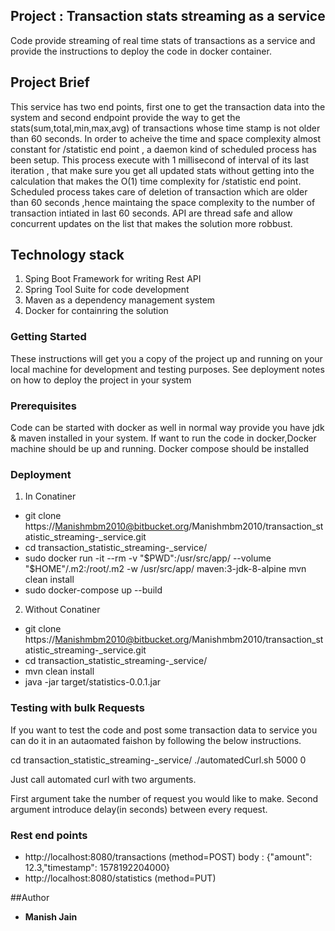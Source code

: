 ## Project :  Transaction stats streaming as a service

Code provide streaming of real time stats of transactions as a service and provide the instructions to deploy the code in docker container.

## Project Brief

This service has two end points, first one to get the transaction data into the system and second endpoint provide the way to get the stats(sum,total,min,max,avg) of transactions whose time stamp is not older than 60 seconds.
In order to acheive the time and space complexity almost constant for /statistic end point , a daemon kind of scheduled process has been setup.
This process execute with 1 millisecond of interval of its last iteration , that make sure you get all updated stats without getting into the calculation that makes the O(1) time complexity for /statistic end point.
Scheduled process takes care of deletion of transaction which are older than 60 seconds ,hence maintaing the space complexity to the number of transaction intiated in last 60 seconds.
API are thread safe and allow concurrent updates on the list that makes the solution more robbust.

 
## Technology stack

1. Sping Boot Framework for writing Rest API
2. Spring Tool Suite for code development
3. Maven as a dependency management system
4. Docker for containring the solution


### Getting Started

These instructions will get you a copy of the project up and running on your local machine for development and testing purposes. See deployment notes on how to deploy the project in your system

### Prerequisites

Code can be started with docker as well in normal way provide you have jdk & maven installed in your system.
If want to run the code in docker,Docker machine should be up and running. Docker compose should be installed


### Deployment

1. In Conatiner

* git clone https://Manishmbm2010@bitbucket.org/Manishmbm2010/transaction_statistic_streaming-_service.git
* cd transaction_statistic_streaming-_service/
* sudo docker run -it --rm -v "$PWD":/usr/src/app/ --volume "$HOME"/.m2:/root/.m2 -w /usr/src/app/ maven:3-jdk-8-alpine mvn clean install
* sudo docker-compose up --build

2. Without Conatiner

* git clone https://Manishmbm2010@bitbucket.org/Manishmbm2010/transaction_statistic_streaming-_service.git
* cd transaction_statistic_streaming-_service/
* mvn clean install
* java -jar target/statistics-0.0.1.jar

### Testing with bulk Requests

If you want to test the code and post some transaction data to service you can do it in an autaomated faishon by following the below instructions.

cd transaction_statistic_streaming-_service/
./automatedCurl.sh 5000 0

Just call automated curl with two arguments.

First argument take the number of request you would like to make.
Second argument introduce delay(in seconds) between every request.

### Rest end points


* http://localhost:8080/transactions			        (method=POST)  body : {"amount": 12.3,"timestamp": 1578192204000}
* http://localhost:8080/statistics				(method=PUT) 


##Author

* **Manish Jain**


